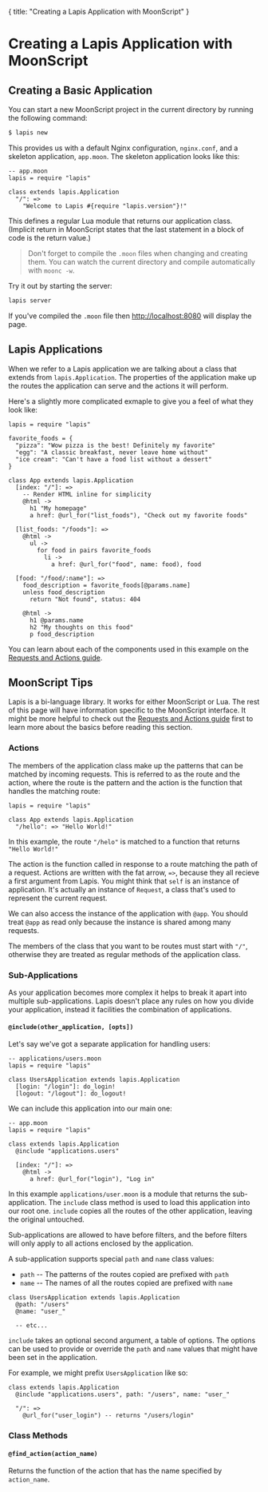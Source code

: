 {
  title: "Creating a Lapis Application with MoonScript"
}
<div class="override_lang"></div>

# Creating a Lapis Application with MoonScript

## Creating a Basic Application

You can start a new MoonScript project in the current directory by running the
following command:

```bash
$ lapis new
```

This provides us with a default Nginx configuration, `nginx.conf`, and a
skeleton application, `app.moon`. The skeleton application looks like this:

```moon
-- app.moon
lapis = require "lapis"

class extends lapis.Application
  "/": =>
    "Welcome to Lapis #{require "lapis.version"}!"
```

This defines a regular Lua module that returns our application class. (Implicit
return in MoonScript states that the last statement in a block of code is the
return value.)

> Don't forget to compile the `.moon` files when changing and creating them.
> You can watch the current directory and compile automatically with `moonc
> -w`.

Try it out by starting the server:

```bash
lapis server
```

If you've compiled the `.moon` file then <http://localhost:8080> will display
the page.

## Lapis Applications

When we refer to a Lapis application we are talking about a class that extends
from `lapis.Application`. The properties of the application make up the routes
the application can serve and the actions it will perform.


Here's a slightly more complicated exmaple to give you a feel of what they look
like:

```moon
lapis = require "lapis"

favorite_foods = {
  "pizza": "Wow pizza is the best! Definitely my favorite"
  "egg": "A classic breakfast, never leave home without"
  "ice cream": "Can't have a food list without a dessert"
}

class App extends lapis.Application
  [index: "/"]: =>
    -- Render HTML inline for simplicity
    @html ->
      h1 "My homepage"
      a href: @url_for("list_foods"), "Check out my favorite foods"

  [list_foods: "/foods"]: =>
    @html ->
      ul ->
        for food in pairs favorite_foods
          li ->
            a href: @url_for("food", name: food), food

  [food: "/food/:name"]: =>
    food_description = favorite_foods[@params.name]
    unless food_description
      return "Not found", status: 404

    @html ->
      h1 @params.name
      h2 "My thoughts on this food"
      p food_description
```

You can learn about each of the components used in this example on the
[Requests and Actions guide][2].

## MoonScript Tips

Lapis is a bi-language library. It works for either MoonScript or Lua. The rest
of this page will have information specific to the MoonScript interface.
It might be more helpful to check out the [Requests and Actions guide][2] first
to learn more about the basics before reading this section.

### Actions

The members of the application class make up the patterns that can be matched
by incoming requests. This is referred to as the route and the action, where
the route is the pattern and the action is the function that handles the
matching route:

```moon
lapis = require "lapis"

class App extends lapis.Application
  "/hello": => "Hello World!"
```

In this example, the route `"/helo"` is matched to a function that
returns `"Hello World!"`

The action is the function called in response to a route matching the path of a
request. Actions are written with the fat arrow, `=>`, because they all recieve
a first argument from Lapis. You might think that `self` is an instance of
application. It's actually an instance of `Request`, a class that's used to
represent the current request.

We can also access the instance of the application with `@app`. You should
treat `@app` as read only because the instance is shared among many requests.

The members of the class that you want to be routes must start with `"/"`,
otherwise they are treated as regular methods of the application class.

### Sub-Applications

As your application becomes more complex it helps to break it apart into
multiple sub-applications. Lapis doesn't place any rules on how you divide your
application, instead it facilities the combination of applications.

#### `@include(other_application, [opts])`

Let's say we've got a separate application for handling users:

```moon
-- applications/users.moon
lapis = require "lapis"

class UsersApplication extends lapis.Application
  [login: "/login"]: do_login!
  [logout: "/logout"]: do_logout!
```

We can include this application into our main one:

```moon
-- app.moon
lapis = require "lapis"

class extends lapis.Application
  @include "applications.users"

  [index: "/"]: =>
    @html ->
      a href: @url_for("login"), "Log in"
```

In this example `applications/user.moon` is a module that returns the
sub-application. The `include` class method is used to load this application
into our root one. `include` copies all the routes of the other application,
leaving the original untouched.

Sub-applications are allowed to have before filters, and the before filters
will only apply to all actions enclosed by the application.

A sub-application supports special `path` and `name` class values:

* `path` -- The patterns of the routes copied are prefixed with `path`
* `name` -- The names of all the routes copied are prefixed with `name`

```moon
class UsersApplication extends lapis.Application
  @path: "/users"
  @name: "user_"

  -- etc...
```

`include` takes an optional second argument, a table of options. The options
can be used to provide or override the `path` and `name` values that might have
been set in the application.

For example, we might prefix `UsersApplication` like so:

```moon
class extends lapis.Application
  @include "applications.users", path: "/users", name: "user_"

  "/": =>
    @url_for("user_login") -- returns "/users/login"
```

### Class Methods

#### `@find_action(action_name)`

Returns the function of the action that has the name specified by
`action_name`.

[1]: http://moonscript.org/reference/#moonc
[2]: $root/reference/actions.html
